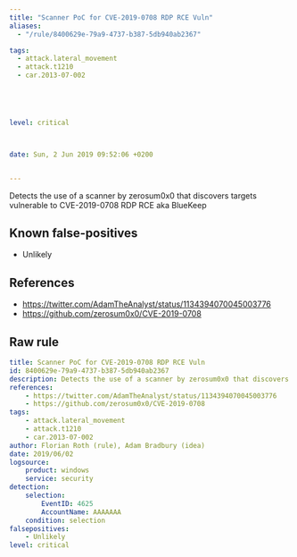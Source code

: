 ```yaml
---
title: "Scanner PoC for CVE-2019-0708 RDP RCE Vuln"
aliases:
  - "/rule/8400629e-79a9-4737-b387-5db940ab2367"

tags:
  - attack.lateral_movement
  - attack.t1210
  - car.2013-07-002





level: critical



date: Sun, 2 Jun 2019 09:52:06 +0200


---
```


Detects the use of a scanner by zerosum0x0 that discovers targets vulnerable to  CVE-2019-0708 RDP RCE aka BlueKeep

<!--more-->


## Known false-positives

* Unlikely



## References

* https://twitter.com/AdamTheAnalyst/status/1134394070045003776
* https://github.com/zerosum0x0/CVE-2019-0708


## Raw rule
```yaml
title: Scanner PoC for CVE-2019-0708 RDP RCE Vuln
id: 8400629e-79a9-4737-b387-5db940ab2367
description: Detects the use of a scanner by zerosum0x0 that discovers targets vulnerable to  CVE-2019-0708 RDP RCE aka BlueKeep
references:
    - https://twitter.com/AdamTheAnalyst/status/1134394070045003776
    - https://github.com/zerosum0x0/CVE-2019-0708
tags:
    - attack.lateral_movement
    - attack.t1210
    - car.2013-07-002
author: Florian Roth (rule), Adam Bradbury (idea)
date: 2019/06/02
logsource:
    product: windows
    service: security
detection:
    selection:
        EventID: 4625
        AccountName: AAAAAAA
    condition: selection
falsepositives:
    - Unlikely
level: critical

```
